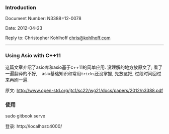 ### Introduction

Document Number:           N3388=12-0078

Date:                      2012-04-23

Reply to:                  Christopher Kohlhoff <chris@kohlhoff.com>

---
### Using Asio with C++11
这篇文章介绍了asio库和asio基于c++11的简单应用. 没理解的地方放原文了; 看了一遍翻译的不好,　asio基础知识和常用`tricks`还没掌握, 先放这把, 过段时间回过来再刷一遍.

原文: http://www.open-std.org/jtc1/sc22/wg21/docs/papers/2012/n3388.pdf

### 使用
> 
sudo gitbook serve

登录: http://localhost:4000/
